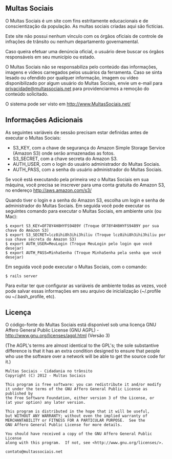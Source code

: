 ## Multas Sociais

O Multas Sociais é um site com fins estritamente educacionais e de conscientização da população. As multas sociais criadas aqui são fictícias.

Este site não possui nenhum vínculo com os órgãos oficiais de controle de infrações de trânsito ou nenhum departamento governamental.

Caso queira efetuar uma denúncia oficial, o usuário deve buscar os órgãos responsáveis em seu município ou estado.

O Multas Sociais não se responsabiliza pelo conteúdo das informações, imagens e vídeos carregados pelos usuários da ferramenta.
Caso se sinta lesado ou ofendido por qualquer informação, imagem ou vídeo disponibilizado por algum usuário do Multas Sociais, envie um e-mail para privacidade@multassociais.net para providenciarmos a remoção do conteúdo solicitado. 

O sistema pode ser visto em http://www.MultasSociais.net/

## Informações Adicionais

As seguintes variáveis de sessão precisam estar definidas antes de executar o Multas Sociais:

* S3_KEY, com a chave de segurança do Amazon Simple Storage Service (Amazon S3) onde serão armazenadas as fotos.
* S3_SECRET, com a chave secreta do Amazon S3.
* AUTH_USER, com o login do usuário administrador do Multas Sociais.
* AUTH_PASS, com a senha do usuário administrador do Multas Sociais.

Se você está executando pela primeira vez o Multas Sociais em sua máquina, você precisa se inscrever para uma conta gratuita do Amazon S3, no endereço http://aws.amazon.com/s3/

Quando tiver o login e a senha do Amazon S3, escolha um login e senha de administrador do Multas Sociais. Em seguida você pode executar os seguintes comando para executar o Multas Sociais, em ambiente unix (ou Mac):

```console
$ export S3_KEY=OF78Y4H8HYFS9489Y (Troque OF78Y4H8HYFS9489Y por sua chave do Amazon S3)
$ export S3_SECRET=lcz8ihi8h3ihi3hiliu (Troque lcz8ihi8h3ihi3hiliu por sua chave secreta do Amazon S3)
$ export AUTH_USER=MeuLogin (Troque MeuLogin pelo login que você desejar)
$ export AUTH_PASS=MinhaSenha (Troque MinhaSenha pela senha que você desejar)
```

Em seguida você pode executar o Multas Sociais, com o comando:

```console
$ rails server
```

Para evitar ter que configurar as variáveis de ambiente todas as vezes, você pode salvar essas informações em seu arquivo de inicialização (~/.profile ou ~/.bash_profile, etc).

## Licença

O código-fonte do Multas Sociais está disponível sob uma licença GNU Affero General Public License (GNU AGPL) - http://www.gnu.org/licenses/agpl.html (Versão 3)

(The AGPL's terms are almost identical to the GPL's; the sole substantive difference is that it has an extra condition designed to ensure that people who use the software over a network will be able to get the source code for it.)

    Multas Sociais - Cidadania no trânsito
    Copyright (C) 2012 - Multas Sociais

    This program is free software: you can redistribute it and/or modify
    it under the terms of the GNU Affero General Public License as published by
    the Free Software Foundation, either version 3 of the License, or
    (at your option) any later version.

    This program is distributed in the hope that it will be useful,
    but WITHOUT ANY WARRANTY; without even the implied warranty of
    MERCHANTABILITY or FITNESS FOR A PARTICULAR PURPOSE.  See the
    GNU Affero General Public License for more details.

    You should have received a copy of the GNU Affero General Public License
    along with this program.  If not, see <http://www.gnu.org/licenses/>.

    contato@multassociais.net
